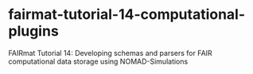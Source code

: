 # fairmat-tutorial-14-computational-plugins
FAIRmat Tutorial 14: Developing schemas and parsers for FAIR computational data storage using NOMAD-Simulations
